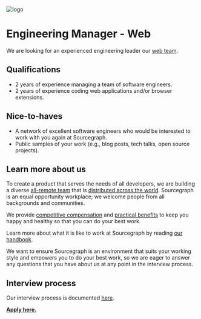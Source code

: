 ![logo](https://sourcegraph.com/.assets/img/sourcegraph-light-head-logo.svg)

# Engineering Manager - Web

We are looking for an experienced engineering leader our [web team](https://about.sourcegraph.com/handbook/engineering/web).

## Qualifications

- 2 years of experience managing a team of software engineers.
- 2 years of experience coding web applications and/or browser extensions.

## Nice-to-haves

- A network of excellent software engineers who would be interested to work with you again at Sourcegraph.
- Public samples of your work (e.g., blog posts, tech talks, open source projects).

## Learn more about us

To create a product that serves the needs of all developers, we are building a diverse [all-remote team](https://about.sourcegraph.com/company/remote) that is [distributed across the world](https://about.sourcegraph.com/company/team). Sourcegraph is an equal opportunity workplace; we welcome people from all backgrounds and communities.

We provide [competitive compensation](https://about.sourcegraph.com/handbook/people-ops/compensation) and [practical benefits](https://about.sourcegraph.com/handbook/people-ops/benefits-and-perks) to keep you happy and healthy so that you can do your best work.

Learn more about what it is like to work at Sourcegraph by reading [our handbook](https://about.sourcegraph.com/handbook/).

We want to ensure Sourcegraph is an environment that suits your working style and empowers you to do your best work, so we are eager to answer any questions that you have about us at any point in the interview process.

## Interview process

Our interview process is documented [here](https://about.sourcegraph.com/handbook/engineering/hiring#engineering-managers).

**[Apply here.](TODO)**
